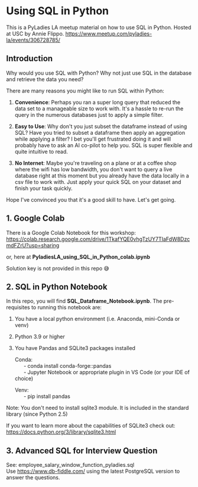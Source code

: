 # Using SQL in Python 

This is a PyLadies LA meetup material on how to use SQL in Python.
Hosted at USC by Annie Flippo. https://www.meetup.com/pyladies-la/events/306728785/

## Introduction

Why would you use SQL with Python? Why not just use SQL in the database and retrieve the data you need?

There are many reasons you might like to run SQL within Python:  

1. __Convenience__: Perhaps you ran a super long query that reduced the data set to a manageable size to work with.  It's a hassle to re-run the query in the numerous databases just to apply a simple filter.

2. __Easy to Use__: Why don't you just subset the dataframe instead of using SQL? Have you tried to subset a dataframe then apply an aggregation while applying a filter? I bet you'll get frustrated doing it and will probably have to ask an AI co-pilot to help you. SQL is super flexible and quite intuitive to read. 

3. __No Internet__: Maybe you're traveling on a plane or at a coffee shop where the wifi has low bandwidth, you don't want to query a live database right at this moment but you already have the data locally in a csv file to work with.  Just apply your quick SQL on your dataset and finish your task quickly.

Hope I've convinced you that it's a good skill to have.  Let's get going.

## 1. Google Colab

There is a Google Colab Notebook for this workshop:
https://colab.research.google.com/drive/1TkafYQE0vhgTzUY7TIaFdW8DzcmdFZrU?usp=sharing 

or, here at __PyladiesLA_using_SQL_in_Python_colab.ipynb__

Solution key is not provided in this repo 😅

## 2. SQL in Python Notebook

In this repo, you will find __SQL_Dataframe_Notebook.ipynb__.
The pre-requisites to running this notebook are:

1. You have a local python environment (i.e. Anaconda, mini-Conda or venv)
2. Python 3.9 or higher
3. You have Pandas and SQLite3 packages installed

    Conda: <br>
    &nbsp; &nbsp; &nbsp; - conda install conda-forge::pandas <br>
    &nbsp; &nbsp; &nbsp; - Jupyter Notebook or appropriate plugin in VS Code (or your IDE of choice)

    Venv: <br>
    &nbsp; &nbsp; &nbsp; - pip install pandas
    
Note: You don't need to install sqlite3 module. It is included in the standard library (since Python 2.5)

If you want to learn more about the capabilities of SQLite3 check out: https://docs.python.org/3/library/sqlite3.html

## 3. Advanced SQL for Interview Question

See: employee_salary_window_function_pyladies.sql <br>
Use https://www.db-fiddle.com/ using the latest PostgreSQL version to answer the questions.
